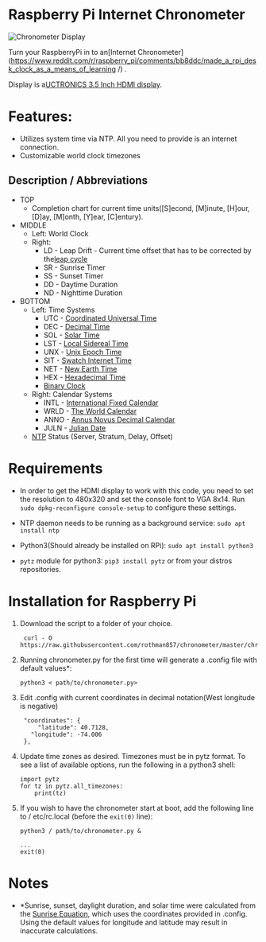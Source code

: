 # Raspberry Pi Internet Chronometer

![Chronometer Display](https://i.imgur.com/Lju7Ows.png "Chronometer Display")

Turn your RaspberryPi in to an[Internet Chronometer](https://www.reddit.com/r/raspberry_pi/comments/bb8ddc/made_a_rpi_desk_clock_as_a_means_of_learning /) .

Display is a[UCTRONICS 3.5 Inch HDMI display](https://www.amazon.com/gp/product/B076M399XX).

# Features:

+ Utilizes system time via NTP.  All you need to provide is an internet connection.
+ Customizable world clock timezones

## Description / Abbreviations
+ TOP
   * Completion chart for current time units([S]econd, [M]inute, [H]our, [D]ay, [M]onth, [Y]ear, [C]entury).
+ MIDDLE
   * Left: World Clock
    * Right:
        * LD - Leap Drift - Current time offset that has to be corrected by the[leap cycle](https://en.wikipedia.org/wiki/Leap_year)
        * SR - Sunrise Timer
        * SS - Sunset Timer
        * DD - Daytime Duration
        * ND - Nighttime Duration
+ BOTTOM
   * Left: Time Systems
        * UTC - [Coordinated Universal Time](https://en.wikipedia.org/wiki/Coordinated_Universal_Time)
        * DEC - [Decimal Time](https://en.wikipedia.org/wiki/Decimal_time)
        * SOL - [Solar Time](https://en.wikipedia.org/wiki/Solar_time)
        * LST - [Local Sidereal Time](https://en.wikipedia.org/wiki/Sidereal_time)
        * UNX - [Unix Epoch Time](https://en.wikipedia.org/wiki/Unix_time)
        * SIT - [Swatch Internet Time](https://en.wikipedia.org/wiki/Swatch_Internet_Time)
        * NET - [New Earth Time](https://en.wikipedia.org/wiki/New_Earth_Time)
        * HEX - [Hexadecimal Time](https://en.wikipedia.org/wiki/Hexadecimal_time)
        * [Binary Clock](https://en.wikipedia.org/wiki/Binary_clock)
    * Right: Calendar Systems
        * INTL - [International Fixed Calendar](https://en.wikipedia.org/wiki/International_Fixed_Calendar)
        * WRLD - [The World Calendar](https://en.wikipedia.org/wiki/World_Calendar)
        * ANNO - [Annus Novus Decimal Calendar](http://www.atlantium.org/calendaran.html)
        * JULN - [Julian Date](https://en.wikipedia.org/wiki/Julian_day)
    * [NTP](https://en.wikipedia.org/wiki/Network_Time_Protocol) Status (Server, Stratum, Delay, Offset)


# Requirements

* In order to get the HDMI display to work with this code, you need to set the resolution to 480x320 and set the console font to VGA 8x14.  Run `sudo dpkg-reconfigure console-setup` to configure these settings.

* NTP daemon needs to be running as a background service: `sudo apt install ntp`
* Python3(Should already be installed on RPi): `sudo apt install python3`
* `pytz` module for python3: `pip3 install pytz` or from your distros repositories.

# Installation for Raspberry Pi
1. Download the script to a folder of your choice.
   ```
    curl - O https://raw.githubusercontent.com/rothman857/chronometer/master/chronometer.py
    ```
2. Running chronometer.py for the first time will generate a .config file with default values*:
    ```
    python3 < path/to/chronometer.py>
    ```
3. Edit .config with current coordinates in decimal notation(West longitude is negative)
   ```
    "coordinates": {
        "latitude": 40.7128,
      "longitude": -74.006
    },
    ```
4. Update time zones as desired.  Timezones must be in pytz format.  To see a list of available options, run the following in a python3 shell:
    ```
    import pytz
    for tz in pytz.all_timezones:
        print(tz)
    ```
5. If you wish to have the chronometer start at boot, add the following line to / etc/rc.local (before the `exit(0)` line):
    ```
    python3 / path/to/chronometer.py &

    ...
    exit(0)
    ```

# Notes
* *Sunrise, sunset, daylight duration, and solar time were calculated from the [Sunrise Equation](https://en.wikipedia.org/wiki/Sunrise_equation), which uses the coordinates provided in .config.  Using the default values for longitude and latitude may result in inaccurate calculations.

